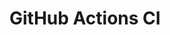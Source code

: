 # GitHub Actions CI



































































































































































































































































































































































































































































































































































































































































































































































































































































































































































































































































































































































































































































































































































































































































































































































































































































































































































































































































































































































































































































































































































































































































































































































































































































































































































































































































































































































































































































































































































































































































































































































































































































































































































































































































































































































